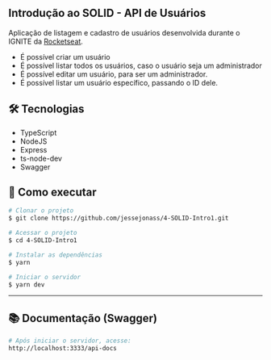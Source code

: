 ## Introdução ao SOLID - API de Usuários

Aplicação de listagem e cadastro de usuários desenvolvida durante o IGNITE da [Rocketseat](https://www.rocketseat.com.br/).

- É possível criar um usuário
- É possível listar todos os usuários, caso o usuário seja um administrador
- É possível editar um usuário, para ser um administrador.
- É possível listar um usuário específico, passando o ID dele.

## 🛠 Tecnologias

- TypeScript
- NodeJS
- Express
- ts-node-dev
- Swagger

## 🚀 Como executar

```bash
# Clonar o projeto
$ git clone https://github.com/jessejonass/4-SOLID-Intro1.git

# Acessar o projeto
$ cd 4-SOLID-Intro1
```

```bash
# Instalar as dependências
$ yarn

# Iniciar o servidor
$ yarn dev
```

---

## 📚 Documentação (Swagger)

```bash
# Após iniciar o servidor, acesse:
http://localhost:3333/api-docs
```
